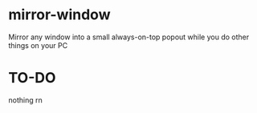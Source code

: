 # mirror-window
Mirror any window into a small always-on-top popout while you do other things on your PC

# TO-DO
nothing rn